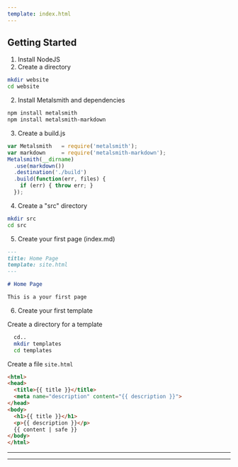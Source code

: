 ```yaml
---
template: index.html
---
```


## Getting Started

1. Install NodeJS
1. Create a directory

  ``` bash
  mkdir website
  cd website
  ```

2. Install Metalsmith and dependencies

  ```bash
  npm install metalsmith
  npm install metalsmith-markdown
  ```

3. Create a build.js

  ```js
  var Metalsmith   = require('metalsmith');
  var markdown     = require('metalsmith-markdown');
  Metalsmith(__dirname)
    .use(markdown())
    .destination('./build')
    .build(function(err, files) {
      if (err) { throw err; }
    });
  ```

4. Create a "src" directory

  ```bash
  mkdir src
  cd src
  ```
5. Create your first page (index.md)

  ```markdown
  ---
  title: Home Page
  template: site.html
  ---

  # Home Page

  This is a your first page

  ```

6. Create your first template

  Create a directory for a template

  ```bash
    cd..
    mkdir templates
    cd templates
  ```

  Create a file `site.html`

  ```html
  <html>
  <head>
    <title>{{ title }}</title>
    <meta name="description" content="{{ description }}">
  </head>
  <body>
    <h1>{{ title }}</h1>
    <p>{{ description }}</p>
    {{ content | safe }}
  </body>
  </html>
  ```

---
---
